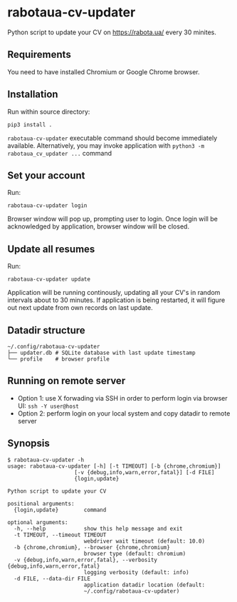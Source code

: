 rabotaua-cv-updater
=============

Python script to update your CV on https://rabota.ua/ every 30 minites.

## Requirements 

You need to have installed Chromium or Google Chrome browser.

## Installation

Run within source directory:

`pip3 install .`

`rabotaua-cv-updater` executable command should become immediately available. Alternatively, you may invoke application with `python3 -m rabotaua_cv_updater ...` command

## Set your account

Run:

```
rabotaua-cv-updater login
```

Browser window will pop up, prompting user to login. Once login will be acknowledged by application, browser window will be closed.

## Update all resumes

Run:

```
rabotaua-cv-updater update
```

Application will be running continously, updating all your CV's in random intervals about to 30 minutes. If application is being restarted, it will figure out next update from own records on last update.

## Datadir structure

```
~/.config/rabotaua-cv-updater
├── updater.db # SQLite database with last update timestamp
└── profile    # browser profile
```

## Running on remote server

* Option 1: use X forwading via SSH in order to perform login via browser UI: `ssh -Y user@host`
* Option 2: perform login on your local system and copy datadir to remote server

## Synopsis

```
$ rabotaua-cv-updater -h
usage: rabotaua-cv-updater [-h] [-t TIMEOUT] [-b {chrome,chromium}]
                     [-v {debug,info,warn,error,fatal}] [-d FILE]
                     {login,update}

Python script to update your CV

positional arguments:
  {login,update}        command

optional arguments:
  -h, --help            show this help message and exit
  -t TIMEOUT, --timeout TIMEOUT
                        webdriver wait timeout (default: 10.0)
  -b {chrome,chromium}, --browser {chrome,chromium}
                        browser type (default: chromium)
  -v {debug,info,warn,error,fatal}, --verbosity {debug,info,warn,error,fatal}
                        logging verbosity (default: info)
  -d FILE, --data-dir FILE
                        application datadir location (default:
                        ~/.config/rabotaua-cv-updater)
```
